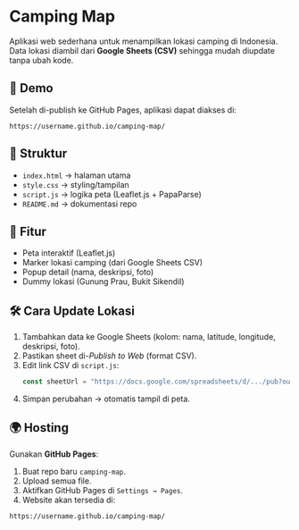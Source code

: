 # Camping Map

Aplikasi web sederhana untuk menampilkan lokasi camping di Indonesia.  
Data lokasi diambil dari **Google Sheets (CSV)** sehingga mudah diupdate tanpa ubah kode.

## 🚀 Demo
Setelah di-publish ke GitHub Pages, aplikasi dapat diakses di:
```
https://username.github.io/camping-map/
```

## 📂 Struktur
- `index.html` → halaman utama
- `style.css` → styling/tampilan
- `script.js` → logika peta (Leaflet.js + PapaParse)
- `README.md` → dokumentasi repo

## 🔑 Fitur
- Peta interaktif (Leaflet.js)
- Marker lokasi camping (dari Google Sheets CSV)
- Popup detail (nama, deskripsi, foto)
- Dummy lokasi (Gunung Prau, Bukit Sikendil)

## 🛠 Cara Update Lokasi
1. Tambahkan data ke Google Sheets (kolom: nama, latitude, longitude, deskripsi, foto).
2. Pastikan sheet di-*Publish to Web* (format CSV).
3. Edit link CSV di `script.js`:
   ```js
   const sheetUrl = "https://docs.google.com/spreadsheets/d/.../pub?output=csv";
   ```
4. Simpan perubahan → otomatis tampil di peta.

## 🌍 Hosting
Gunakan **GitHub Pages**:
1. Buat repo baru `camping-map`.
2. Upload semua file.
3. Aktifkan GitHub Pages di `Settings → Pages`.
4. Website akan tersedia di:
```
https://username.github.io/camping-map/
```
